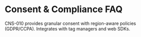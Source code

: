# Consent & Compliance FAQ
CNS-010 provides granular consent with region-aware policies (GDPR/CCPA). Integrates with tag managers and web SDKs.
